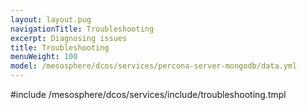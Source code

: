 ```yaml
---
layout: layout.pug
navigationTitle: Troubleshooting
excerpt: Diagnosing issues
title: Troubleshooting
menuWeight: 100
model: /mesosphere/dcos/services/percona-server-mongodb/data.yml
---
```


#include /mesosphere/dcos/services/include/troubleshooting.tmpl
